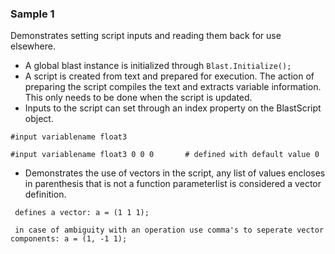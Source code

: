 ﻿### Sample 1

Demonstrates setting script inputs and reading them back for use elsewhere. 

- A global blast instance is initialized through `Blast.Initialize();`
- A script is created from text and prepared for execution. The action of preparing the script compiles the text and extracts variable information. This only needs to be done when the script is updated.
- Inputs to the script can set through an index property on the BlastScript object. 

``` 
#input variablename float3

#input variablename float3 0 0 0       # defined with default value 0

``` 

- Demonstrates the use of vectors in the script, any list of values encloses in parenthesis that is not a function parameterlist is considered a vector definition. 
``` 
 defines a vector: a = (1 1 1);

 in case of ambiguity with an operation use comma's to seperate vector components: a = (1, -1 1); 

``` 
